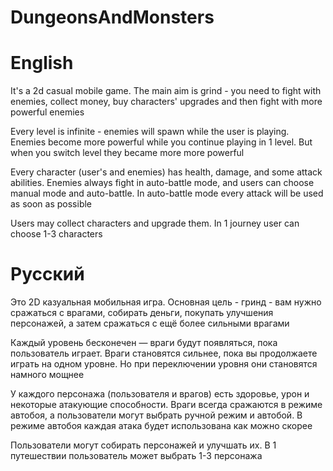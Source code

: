# DungeonsAndMonsters

# English

It's a 2d casual mobile game. The main aim is grind - you need to fight with enemies, collect money, buy characters' upgrades and then fight with more powerful enemies

Every level is infinite - enemies will spawn while the user is playing. Enemies become more powerful while you continue playing in 1 level. But when you switch level they became more more powerful

Every character (user's and enemies) has health, damage, and some attack abilities. Enemies always fight in auto-battle mode, and users can choose manual mode and auto-battle. In auto-battle mode every attack will be used as soon as possible

Users may collect characters and upgrade them. In 1 journey user can choose 1-3 characters

# Русский

Это 2D казуальная мобильная игра. Основная цель - гринд - вам нужно сражаться с врагами, собирать деньги, покупать улучшения персонажей, а затем сражаться с ещё более сильными врагами

Каждый уровень бесконечен — враги будут появляться, пока пользователь играет. Враги становятся сильнее, пока вы продолжаете играть на одном уровне. Но при переключении уровня они становятся намного мощнее

У каждого персонажа (пользователя и врагов) есть здоровье, урон и некоторые атакующие способности. Враги всегда сражаются в режиме автобоя, а пользователи могут выбрать ручной режим и автобой. В режиме автобоя каждая атака будет использована как можно скорее

Пользователи могут собирать персонажей и улучшать их. В 1 путешествии пользователь может выбрать 1-3 персонажа